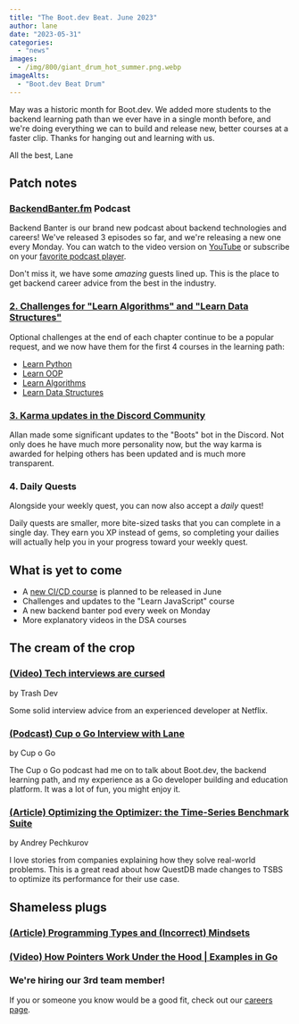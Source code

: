 ```yaml
---
title: "The Boot.dev Beat. June 2023"
author: lane
date: "2023-05-31"
categories:
  - "news"
images:
  - /img/800/giant_drum_hot_summer.png.webp
imageAlts:
  - "Boot.dev Beat Drum"
---
```


May was a historic month for Boot.dev. We added more students to the backend learning path than we ever have in a single month before, and we're doing everything we can to build and release new, better courses at a faster clip. Thanks for hanging out and learning with us.

All the best, Lane

## Patch notes

### [BackendBanter.fm](https://www.backendbanter.fm) Podcast

Backend Banter is our brand new podcast about backend technologies and careers! We've released 3 episodes so far, and we're releasing a new one every Monday. You can watch to the video version on [YouTube](https://www.youtube.com/playlist?list=PLw1W1TeNPmy6_qwxibW_51XhkuYYRBDLK) or subscribe on your [favorite podcast player](https://www.backendbanter.fm).

Don't miss it, we have some _amazing_ guests lined up. This is the place to get backend career advice from the best in the industry.

### [2. Challenges for "Learn Algorithms" and "Learn Data Structures"](https://www.boot.dev/courses/learn-algorithms-python)

Optional challenges at the end of each chapter continue to be a popular request, and we now have them for the first 4 courses in the learning path:

- [Learn Python](https://www.boot.dev/courses/learn-code-python)
- [Learn OOP](https://www.boot.dev/courses/build-asteroids-python)
- [Learn Algorithms](https://www.boot.dev/courses/learn-algorithms-python)
- [Learn Data Structures](https://www.boot.dev/courses/learn-data-structures-python)

### [3. Karma updates in the Discord Community](https://www.boot.dev/community)

Allan made some significant updates to the "Boots" bot in the Discord. Not only does he have much more personality now, but the way karma is awarded for helping others has been updated and is much more transparent.

### 4. Daily Quests

Alongside your weekly quest, you can now also accept a _daily_ quest!

Daily quests are smaller, more bite-sized tasks that you can complete in a single day. They earn you XP instead of gems, so completing your dailies will actually help you in your progress toward your weekly quest.

## What is yet to come

- A [new CI/CD course](https://www.boot.dev/courses/learn-ci-cd-github-docker) is planned to be released in June
- Challenges and updates to the "Learn JavaScript" course
- A new backend banter pod every week on Monday
- More explanatory videos in the DSA courses

## The cream of the crop

### [(Video) Tech interviews are cursed](https://www.youtube.com/watch?v=ft05eAQZUOk)

by Trash Dev

Some solid interview advice from an experienced developer at Netflix.

### [(Podcast) Cup o Go Interview with Lane](https://cupogo.dev/episodes/survey-says-i-use-linux-also-cons-proposals-releases-and-an-interview-with-lane-wagner)

by Cup o Go

The Cup o Go podcast had me on to talk about Boot.dev, the backend learning path, and my experience as a Go developer building and education platform. It was a lot of fun, you might enjoy it.

### [(Article) Optimizing the Optimizer: the Time-Series Benchmark Suite](https://questdb.io/blog/optimizing-optimizer-time-series-benchmark-suite/)

by Andrey Pechkurov

I love stories from companies explaining how they solve real-world problems. This is a great read about how QuestDB made changes to TSBS to optimize its performance for their use case.

## Shameless plugs

### [(Article) Programming Types and (Incorrect) Mindsets](/clean-code/reacting-to-programming-types-and-mindsets/)

### [(Video) How Pointers Work Under the Hood | Examples in Go](https://www.youtube.com/watch?v=MhQw9FNWVMQ)

### We're hiring our 3rd team member!

If you or someone you know would be a good fit, check out our [careers page](/careers/).
